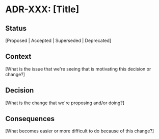 # ADR-XXX: [Title]

## Status

[Proposed | Accepted | Superseded | Deprecated]

## Context

[What is the issue that we're seeing that is motivating this decision or change?]

## Decision

[What is the change that we're proposing and/or doing?]

## Consequences

[What becomes easier or more difficult to do because of this change?]